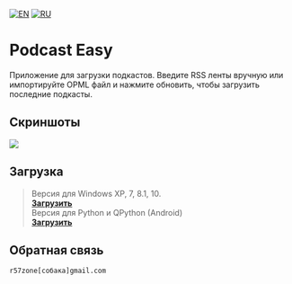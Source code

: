﻿[![EN](https://user-images.githubusercontent.com/9499881/33184537-7be87e86-d096-11e7-89bb-f3286f752bc6.png)](https://github.com/r57zone/Podcast-Easy-for-Windows/blob/master/README.md)
[![RU](https://user-images.githubusercontent.com/9499881/27683795-5b0fbac6-5cd8-11e7-929c-057833e01fb1.png)](https://github.com/r57zone/Podcast-Easy-for-Windows/blob/master/README.RU.md) 
# Podcast Easy
Приложение для загрузки подкастов. Введите RSS ленты вручную или импортируйте OPML файл и нажмите обновить, чтобы загрузить последние подкасты.

## Скриншоты
![](https://user-images.githubusercontent.com/9499881/43281249-45db3712-9124-11e8-84f0-69d508b30764.PNG)

## Загрузка
>Версия для Windows XP, 7, 8.1, 10.<br>
**[Загрузить](https://github.com/r57zone/Podcast-Easy-for-Windows/releases)**<br>
>Версия для Python и QPython (Android)<br>
**[Загрузить](https://github.com/r57zone/Podcast-Easy-for-python)**<br>

## Обратная связь
`r57zone[собака]gmail.com`